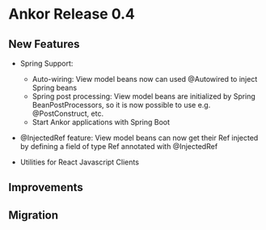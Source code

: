# Ankor Release 0.4

## New Features

* Spring Support:
  * Auto-wiring: View model beans now can used @Autowired to inject Spring beans
  * Spring post processing: View model beans are initialized by Spring BeanPostProcessors, so it is now possible to
                            use e.g. @PostConstruct, etc.
  * Start Ankor applications with Spring Boot

* @InjectedRef feature: View model beans can now get their Ref injected by defining a field of type Ref annotated with @InjectedRef

* Utilities for React Javascript Clients


## Improvements



## Migration

